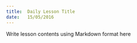```yaml
---
title:  Daily Lesson Title
date:   15/05/2016
---
```


Write lesson contents using Markdown format here